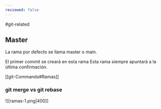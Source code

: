 ```yaml
---
reviewed: false
---
```

#git-related
## Master

La rama por defecto se llama master o main.

El primer commit se creará en esta rama
Esta rama siempre apuntará a la última confirmación.

[[git-Commands#Ramas]]

### git merge vs git rebase
![[ramas-1.png|400]]





